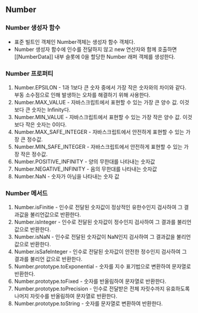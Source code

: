 ## Number

### Number 생성자 함수

- 표준 빌트인 객체인 Number객체는 생성자 함수 객체다.
- Number 생성자 함수에 인수를 전달하지 않고 new 연산자와 함께 호출하면 [[NumberData]] 내부 슬롯에 0을 할당한 Number 래퍼 객체를 생성한다.

### Number 프로퍼티

1. Number.EPSILON - 1과 1보다 큰 숫자 중에서 가장 작은 숫자와의 차이와 같다. 부동 소수점으로 인해 발생하는 오차를 해결하기 위해 사용한다.
2. Number.MAX_VALUE - 자바스크립트에서 표현할 수 있는 가장 큰 양수 값. 이것보다 큰 숫자는 Infinity다.
3. Number.MIN_VALUE - 자바스크립트에서 표현할 수 있는 가장 작은 양수 값. 이것보다 작은 숫자는 0이다.
4. Number.MAX_SAFE_INTEGER - 자바스크립트에서 안전하게 표현할 수 있는 가장 큰 정수값.
5. Number.MIN_SAFE_INTEGER - 자바스크립트에서 안전하게 표현할 수 있는 가장 작은 정수값.
6. Number.POSITIVE_INFINITY - 양의 무한대를 나타내는 숫자값
7. Number.NEGATIVE_INFINITY - 음의 무한대를 나타내는 숫자값
8. Number.NaN - 숫자가 아님을 나타내는 숫자 값

### Number 메서드

1. Number.isFinitie - 인수로 전달된 숫자값이 정상적인 유한수인지 검사하여 그 결과값을 불리언값으로 반환한다.
2. Number.isInteger - 인수로 전달된 숫자값이 정수인지 검사하여 그 결과를 불리언 값으로 반환한다.
3. Number.isNaN - 인수로 전달된 숫자값이 NaN인지 검사하여 그 결과값을 불리언 값으로 반환한다.
4. Number.isSafeInteger - 인수로 전달된 숫자값이 안전한 정수인지 검사하여 그 결과를 불리언 값으로 반환한다.
5. Number.prototype.toExponential - 숫자를 지수 표기법으로 변환하여 문자열로 반환한다.
6. Number.prototype.toFixed - 숫자를 반올림하여 문자열로 반환한다.
7. Number.prototype.toPrecision - 인수로 전달받은 전체 자릿수까지 유효하도록 나머지 자릿수를 반올림하여 문자열로 반환한다.
8. Number.prototype.toString - 숫자를 문자열로 변환하여 반환한다.
